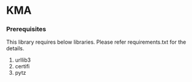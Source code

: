 # KMA

### Prerequisites
This library requires below libraries. Please refer requirements.txt for the details.
1. urllib3
2. certifi
3. pytz
